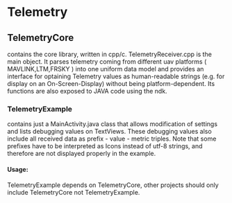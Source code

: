 # Telemetry

## TelemetryCore 
contains the core library, written in cpp/c. TelemetryReceiver.cpp is the main object.
It parses telemetry coming from different uav platforms ( MAVLINK,LTM,FRSKY ) into one uniform data model and provides an interface
for optaining Telemetry values as human-readable strings (e.g. for display on an On-Screen-Display) without being platform-dependent.
Its functions are also exposed to JAVA code using the ndk. 


### TelemetryExample
contains just a MainActivity.java class that allows modification of settings and lists debugging values on TextViews.
These debugging values also include all received data as prefix - value - metric triples. Note that some prefixes have to be interpreted
as Icons instead of utf-8 strings, and therefore are not displayed properly in the example.


#### Usage:
TelemetryExample depends on TelemetryCore, other projects should only include TelemetryCore not TelemetryExample.
